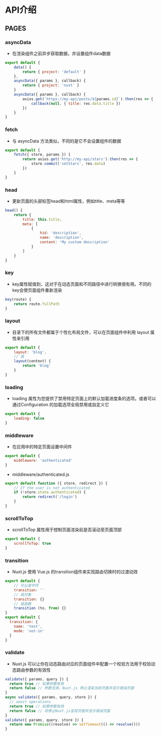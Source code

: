 
# API介绍

## PAGES
### asyncData
- 在渲染组件之前异步获取数据，并设置组件data数据
``` js
export default {
    data() {
        return { project: 'default' }
    },
    asyncData({ params }, callback) {
        return { project: 'nuxt' }
    }
    asyncData({ params }, callback) {
        axios.get(`https://my-api/posts/${params.id}`).then(res => {
            callback(null, { title: res.data.title })
        })
    }
}
```

### fetch
- 与 asyncData 方法类似，不同的是它不会设置组件的数据
``` js
export default {
    fetch({ store, params }) {
        return axios.get('http://my-api/stars').then(res => {
            store.commit('setStars', res.data)
        })
    }
}
```

### head
- 更新页面的头部标签head和html属性，例如title、meta等等
``` js
head() {
    return {
        title: this.title,
        meta: [
            {
                hid: 'description',
                name: 'description',
                content: 'My custom description'
            }
        ]
    }
}
```

### key
- key属性赋值到<router-view>，这对于在动态页面和不同路径中进行转换很有用。不同的key会使页面组件重新渲染
``` js
key(route) {
    return route.fullPath
}
```

### layout
- 目录下的所有文件都属于个性化布局文件，可以在页面组件中利用 layout 属性来引用
``` js
export default {
    layout: 'blog',
    // 或
    layout(context) {
        return 'blog'
    }
}
```

### loading
- loading 属性为您提供了禁用特定页面上的默认加载进度条的选项。或者可以通过Configuration 的加载选项全局禁用或自定义它
``` js
export default {
    loading: false
}
```

### middleware
- 在应用中的特定页面设置中间件
``` js
export default {
    middleware: 'authenticated'
}
```
- middleware/authenticated.js
``` js
export default function ({ store, redirect }) {
    // If the user is not authenticated
    if (!store.state.authenticated) {
        return redirect('/login')
    }
}
```

### scrollToTop
- scrollToTop 属性用于控制页面渲染前是否滚动至页面顶部
``` js
export default {
    scrollToTop: true
}
```

### transition
- Nuxt.js 使用 Vue.js 的transition组件来实现路由切换时的过渡动效
``` js
export default {
    // 可以是字符
    transition: ''
    // 或对象
    transition: {}
    // 或函数
    transition (to, from) {}
}
export default {
  transition: {
    name: 'test',
    mode: 'out-in'
  }
}
```

### validate
- Nuxt.js 可以让你在动态路由对应的页面组件中配置一个校验方法用于校验动态路由参数的有效性
``` js
validate({ params, query }) {
  return true // 如果参数有效
  return false // 参数无效，Nuxt.js 停止渲染当前页面并显示错误页面
}
async validate({ params, query, store }) {
  // await operations
  return true // 如果参数有效
  return false // 将停止Nuxt.js呈现页面并显示错误页面
}
validate({ params, query, store }) {
  return new Promise((resolve) => setTimeout(() => resolve()))
}
```